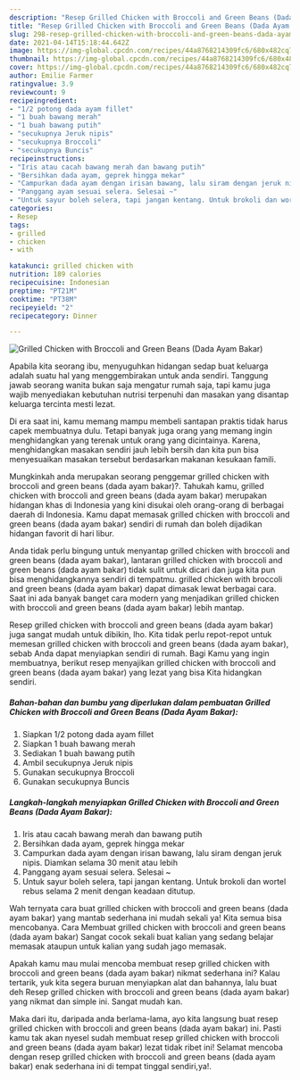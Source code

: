 ```yaml
---
description: "Resep Grilled Chicken with Broccoli and Green Beans (Dada Ayam Bakar) Sederhana Untuk Jualan"
title: "Resep Grilled Chicken with Broccoli and Green Beans (Dada Ayam Bakar) Sederhana Untuk Jualan"
slug: 298-resep-grilled-chicken-with-broccoli-and-green-beans-dada-ayam-bakar-sederhana-untuk-jualan
date: 2021-04-14T15:18:44.642Z
image: https://img-global.cpcdn.com/recipes/44a8768214309fc6/680x482cq70/grilled-chicken-with-broccoli-and-green-beans-dada-ayam-bakar-foto-resep-utama.jpg
thumbnail: https://img-global.cpcdn.com/recipes/44a8768214309fc6/680x482cq70/grilled-chicken-with-broccoli-and-green-beans-dada-ayam-bakar-foto-resep-utama.jpg
cover: https://img-global.cpcdn.com/recipes/44a8768214309fc6/680x482cq70/grilled-chicken-with-broccoli-and-green-beans-dada-ayam-bakar-foto-resep-utama.jpg
author: Emilie Farmer
ratingvalue: 3.9
reviewcount: 9
recipeingredient:
- "1/2 potong dada ayam fillet"
- "1 buah bawang merah"
- "1 buah bawang putih"
- "secukupnya Jeruk nipis"
- "secukupnya Broccoli"
- "secukupnya Buncis"
recipeinstructions:
- "Iris atau cacah bawang merah dan bawang putih"
- "Bersihkan dada ayam, geprek hingga mekar"
- "Campurkan dada ayam dengan irisan bawang, lalu siram dengan jeruk nipis. Diamkan selama 30 menit atau lebih"
- "Panggang ayam sesuai selera. Selesai ~"
- "Untuk sayur boleh selera, tapi jangan kentang. Untuk brokoli dan wortel rebus selama 2 menit dengan keadaan ditutup."
categories:
- Resep
tags:
- grilled
- chicken
- with

katakunci: grilled chicken with 
nutrition: 189 calories
recipecuisine: Indonesian
preptime: "PT21M"
cooktime: "PT38M"
recipeyield: "2"
recipecategory: Dinner

---
```



![Grilled Chicken with Broccoli and Green Beans (Dada Ayam Bakar)](https://img-global.cpcdn.com/recipes/44a8768214309fc6/680x482cq70/grilled-chicken-with-broccoli-and-green-beans-dada-ayam-bakar-foto-resep-utama.jpg)

Apabila kita seorang ibu, menyuguhkan hidangan sedap buat keluarga adalah suatu hal yang menggembirakan untuk anda sendiri. Tanggung jawab seorang  wanita bukan saja mengatur rumah saja, tapi kamu juga wajib menyediakan kebutuhan nutrisi terpenuhi dan masakan yang disantap keluarga tercinta mesti lezat.

Di era  saat ini, kamu memang mampu membeli santapan praktis tidak harus capek membuatnya dulu. Tetapi banyak juga orang yang memang ingin menghidangkan yang terenak untuk orang yang dicintainya. Karena, menghidangkan masakan sendiri jauh lebih bersih dan kita pun bisa menyesuaikan masakan tersebut berdasarkan makanan kesukaan famili. 



Mungkinkah anda merupakan seorang penggemar grilled chicken with broccoli and green beans (dada ayam bakar)?. Tahukah kamu, grilled chicken with broccoli and green beans (dada ayam bakar) merupakan hidangan khas di Indonesia yang kini disukai oleh orang-orang di berbagai daerah di Indonesia. Kamu dapat memasak grilled chicken with broccoli and green beans (dada ayam bakar) sendiri di rumah dan boleh dijadikan hidangan favorit di hari libur.

Anda tidak perlu bingung untuk menyantap grilled chicken with broccoli and green beans (dada ayam bakar), lantaran grilled chicken with broccoli and green beans (dada ayam bakar) tidak sulit untuk dicari dan juga kita pun bisa menghidangkannya sendiri di tempatmu. grilled chicken with broccoli and green beans (dada ayam bakar) dapat dimasak lewat berbagai cara. Saat ini ada banyak banget cara modern yang menjadikan grilled chicken with broccoli and green beans (dada ayam bakar) lebih mantap.

Resep grilled chicken with broccoli and green beans (dada ayam bakar) juga sangat mudah untuk dibikin, lho. Kita tidak perlu repot-repot untuk memesan grilled chicken with broccoli and green beans (dada ayam bakar), sebab Anda dapat menyiapkan sendiri di rumah. Bagi Kamu yang ingin membuatnya, berikut resep menyajikan grilled chicken with broccoli and green beans (dada ayam bakar) yang lezat yang bisa Kita hidangkan sendiri.

<!--inarticleads1-->

##### Bahan-bahan dan bumbu yang diperlukan dalam pembuatan Grilled Chicken with Broccoli and Green Beans (Dada Ayam Bakar):

1. Siapkan 1/2 potong dada ayam fillet
1. Siapkan 1 buah bawang merah
1. Sediakan 1 buah bawang putih
1. Ambil secukupnya Jeruk nipis
1. Gunakan secukupnya Broccoli
1. Gunakan secukupnya Buncis




<!--inarticleads2-->

##### Langkah-langkah menyiapkan Grilled Chicken with Broccoli and Green Beans (Dada Ayam Bakar):

1. Iris atau cacah bawang merah dan bawang putih
1. Bersihkan dada ayam, geprek hingga mekar
1. Campurkan dada ayam dengan irisan bawang, lalu siram dengan jeruk nipis. Diamkan selama 30 menit atau lebih
1. Panggang ayam sesuai selera. Selesai ~
1. Untuk sayur boleh selera, tapi jangan kentang. Untuk brokoli dan wortel rebus selama 2 menit dengan keadaan ditutup.




Wah ternyata cara buat grilled chicken with broccoli and green beans (dada ayam bakar) yang mantab sederhana ini mudah sekali ya! Kita semua bisa mencobanya. Cara Membuat grilled chicken with broccoli and green beans (dada ayam bakar) Sangat cocok sekali buat kalian yang sedang belajar memasak ataupun untuk kalian yang sudah jago memasak.

Apakah kamu mau mulai mencoba membuat resep grilled chicken with broccoli and green beans (dada ayam bakar) nikmat sederhana ini? Kalau tertarik, yuk kita segera buruan menyiapkan alat dan bahannya, lalu buat deh Resep grilled chicken with broccoli and green beans (dada ayam bakar) yang nikmat dan simple ini. Sangat mudah kan. 

Maka dari itu, daripada anda berlama-lama, ayo kita langsung buat resep grilled chicken with broccoli and green beans (dada ayam bakar) ini. Pasti kamu tak akan nyesel sudah membuat resep grilled chicken with broccoli and green beans (dada ayam bakar) lezat tidak ribet ini! Selamat mencoba dengan resep grilled chicken with broccoli and green beans (dada ayam bakar) enak sederhana ini di tempat tinggal sendiri,ya!.

